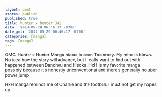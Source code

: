 ```yaml
---
layout: post
status: publish
published: true
title: hunter x hunter 341
date: '2014-05-29 06:46:17 -0700'
date_gmt: '2014-05-29 06:46:17 -0700'
categories: [manga]
tags: [manga]
---
```

<p>OMG. Hunter x Hunter Manga hiatus is over. Too crazy. My mind is blown. No idea how the story will advance, but I really want to find out with happened between Danchou and Hisoka. HxH is my favorite manga possibly because it's honestly unconventional and there's generally no uber power jump.</p>
<p>HxH manga reminds me of Charlie and the football. I must not get my hopes up.</p>

